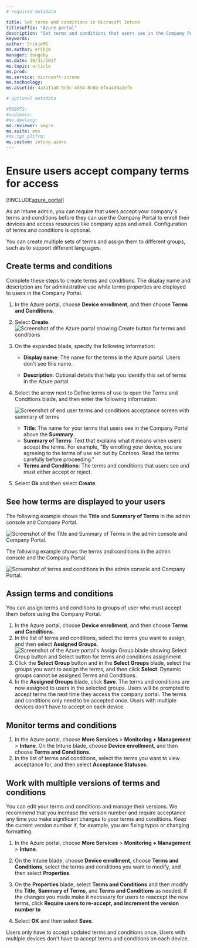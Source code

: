 ```yaml
---
# required metadata

title: Set terms and conditions in Microsoft Intune
titlesuffix: "Azure portal"
description: "Set terms and conditions that users see in the Company Portal for Intune. "
keywords:
author: ErikjeMS
ms.author: erikje
manager: dougeby
ms.date: 10/31/2017
ms.topic: article
ms.prod:
ms.service: microsoft-intune
ms.technology:
ms.assetid: 4a3a11a8-9c0c-4334-8c6b-6fea4d0a2efb

# optional metadata

#ROBOTS:
#audience:
#ms.devlang:
ms.reviewer: amyro
ms.suite: ems
#ms.tgt_pltfrm:
ms.custom: intune-azure
---
```


# Ensure users accept company terms for access

[!INCLUDE[azure_portal](./includes/azure_portal.md)]

As an Intune admin, you can require that users accept your company's terms and conditions before they can use the Company Portal to enroll their devices and access resources like company apps and email. Configuration of terms and conditions is optional.

You can create multiple sets of terms and assign them to different groups, such as to support different languages.

## Create terms and conditions
Complete these steps to create terms and conditions. The display name and description are for administrative use while terms properties are displayed to users in the Company Portal.

1. In the Azure portal, choose **Device enrollment**, and then choose **Terms and Conditions**.
2. Select **Create**.
![Screenshot of the Azure portal showing Create button for terms and conditions](media/terms-create-terms.png)
3. On the expanded blade, specify the following information:

   - **Display name**: The name for the terms in the Azure portal. Users don't see this name.

   - **Description**: Optional details that help you identify this set of terms in the Azure portal.

4. Select the arrow next to Define terms of use to open the Terms and Conditions blade, and then enter the following information:

   ![Screenshot of end user terms and conditions acceptance screen with summary of terms](./media/terms-summary-create.png)

   - **Title**: The name for your terms that users see in the Company Portal above the **Summary**.
   - **Summary of Terms**: Text that explains what it means when users accept the terms. For example, "By enrolling your device, you are agreeing to the terms of use set out by Contoso. Read the terms carefully before proceeding."
   - **Terms and Conditions**: The terms and conditions that users see and must either accept or reject.

5. Select **Ok** and then select **Create**.

## See how terms are displayed to your users
The following example shows the **Title** and **Summary of Terms** in the admin console and Company Portal.

![Screenshot of the Title and Summary of Terms in the admin console and Company Portal.](./media/terms-summary-terms.png)

The following example shows the terms and conditions in the admin console and the Company Portal.

![Screenshot of terms and conditions in the admin console and Company Portal.](./media/terms-properties-terms.png)

## Assign terms and conditions

You can assign terms and conditions to groups of user who must accept them before using the Company Portal.

1. In the Azure portal, choose **Device enrollment**, and then choose **Terms and Conditions**.
2. In the list of terms and conditions, select the terms you want to assign, and then select **Assigned Groups**.
![Screenshot of the Azure portal's Assign Group blade showing Select Group button and Select button for terms and conditions assignment](media/terms-assign-groups.png)
3. Click the **Select Group** button and in the **Select Groups** blade, select the groups you want to assign the terms, and then click **Select**. Dynamic groups cannot be assigned Terms and Conditions.
4. In the **Assigned Groups** blade, click **Save**.  The terms and conditions are now assigned to users in the selected groups. Users will be prompted to accept terms the next time they access the company portal. The terms and conditions only need to be accepted once. Users with multiple devices don't have to accept on each device.


## Monitor terms and conditions

1. In the Azure portal, choose **More Services** > **Monitoring + Management** > **Intune**. On the Intune blade, choose **Device enrollment**, and then choose **Terms and Conditions**.
2. In the list of terms and conditions, select the terms you want to view acceptance for, and then select **Acceptance Statuses**.

## Work with multiple versions of terms and conditions
You can edit your terms and conditions and manage their versions. We recommend that you increase the version number and require acceptance any time you make significant changes to your terms and conditions. Keep the current version number if, for example, you are fixing typos or changing formatting.

1. In the Azure portal, choose **More Services** > **Monitoring + Management** > **Intune**.

2. On the Intune blade, choose **Device enrollment**,  choose **Terms and Conditions**, select the terms and conditions you want to modify, and then select **Properties**.

4. On the **Properties** blade, select **Terms and Conditions** and then modify the **Title**, **Summary of Terms**, and **Terms and Conditions** as needed. If the changes you made make it necessary for users to reaccept the new terms, click **Require users to re-accept, and increment the version number to**

4.  Select **OK** and then select **Save**.

Users only have to accept updated terms and conditions once. Users with multiple devices don't have to accept terms and conditions on each device.
